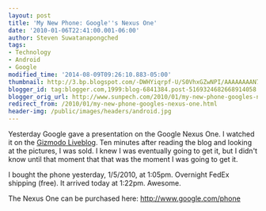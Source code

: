 ```yaml
---
layout: post
title: 'My New Phone: Google''s Nexus One'
date: '2010-01-06T22:41:00.001-06:00'
author: Steven Suwatanapongched
tags:
- Technology
- Android
- Google
modified_time: '2014-08-09T09:26:10.883-05:00'
thumbnail: http://3.bp.blogspot.com/-DWHYiqrpf-U/S0VhxGZwNPI/AAAAAAAAN7k/yp1vUH5ikAk/s600/IMG_0115.JPG
blogger_id: tag:blogger.com,1999:blog-6841384.post-5169324682668914058
blogger_orig_url: http://www.sunpech.com/2010/01/my-new-phone-googles-nexus-one.html
redirect_from: /2010/01/my-new-phone-googles-nexus-one.html
header-img: /public/images/headers/android.jpg
---
```


Yesterday Google gave a presentation on the Google Nexus One.  I watched it on the <a href="http://live.gizmodo.com/">Gizmodo Liveblog</a>.  Ten minutes after reading the blog and looking at the pictures, I was sold.  I knew I was eventually going to get it, but I didn't know until that moment that that was the moment I was going to get it.

I bought the phone yesterday, 1/5/2010, at 1:05pm.  Overnight FedEx shipping (free).  It arrived today at 1:22pm.  Awesome.

The Nexus One can be purchased here: <a href="http://www.google.com/phone">http://www.google.com/phone</a>

<a href="http://3.bp.blogspot.com/-DWHYiqrpf-U/S0VhxGZwNPI/AAAAAAAAN7k/yp1vUH5ikAk/s600/IMG_0115.JPG"><img alt=""  border="0" src="http://3.bp.blogspot.com/-DWHYiqrpf-U/S0VhxGZwNPI/AAAAAAAAN7k/yp1vUH5ikAk/s600/IMG_0115.JPG" /></a>

<a href="http://2.bp.blogspot.com/-cuUyyetoHGE/S0VhxRM6e7I/AAAAAAAAN7o/xHEE2YUhpXw/s600/IMG_0116.JPG"><img alt=""  border="0" src="http://2.bp.blogspot.com/-cuUyyetoHGE/S0VhxRM6e7I/AAAAAAAAN7o/xHEE2YUhpXw/s600/IMG_0116.JPG"   /></a>

<a href="http://3.bp.blogspot.com/-oG74-SnRlzs/S0Vhx65gF7I/AAAAAAAAN7s/ZHoDbylKgGQ/s600/IMG_0117.JPG"><img alt=""  border="0" src="http://3.bp.blogspot.com/-oG74-SnRlzs/S0Vhx65gF7I/AAAAAAAAN7s/ZHoDbylKgGQ/s600/IMG_0117.JPG"   /></a>

<a href="http://2.bp.blogspot.com/-gfKCeQMPjY4/S0VhyOqfAQI/AAAAAAAAN7w/vIach-UdiNQ/s600/IMG_0118.JPG"><img alt=""  border="0" src="http://2.bp.blogspot.com/-gfKCeQMPjY4/S0VhyOqfAQI/AAAAAAAAN7w/vIach-UdiNQ/s600/IMG_0118.JPG"   /></a>

<a href="http://2.bp.blogspot.com/-lB4XMZX1JmY/S0VhyU_EfqI/AAAAAAAAN70/bhNSJxeGlls/s600/IMG_0119.JPG"><img alt=""  border="0" src="http://2.bp.blogspot.com/-lB4XMZX1JmY/S0VhyU_EfqI/AAAAAAAAN70/bhNSJxeGlls/s600/IMG_0119.JPG"   /></a>

<a href="http://4.bp.blogspot.com/-i32GHsKtmmE/S0VhyqNMNuI/AAAAAAAAN74/GaFqWFK25wg/s600/IMG_0120.JPG"><img alt=""  border="0" src="http://4.bp.blogspot.com/-i32GHsKtmmE/S0VhyqNMNuI/AAAAAAAAN74/GaFqWFK25wg/s600/IMG_0120.JPG"   /></a>

<a href="http://3.bp.blogspot.com/-dS-Jz5TbKDo/S0Vhy2PcKmI/AAAAAAAAN78/W7gGUpkXSGI/s600/IMG_0124.JPG"><img alt=""  border="0" src="http://3.bp.blogspot.com/-dS-Jz5TbKDo/S0Vhy2PcKmI/AAAAAAAAN78/W7gGUpkXSGI/s600/IMG_0124.JPG"   /></a>

<a href="http://3.bp.blogspot.com/-fah4M6iQWRg/S0VhzNMp3xI/AAAAAAAAN8A/rO1m74iqqmA/s600/IMG_0114.JPG"><img alt=""  border="0" src="http://3.bp.blogspot.com/-fah4M6iQWRg/S0VhzNMp3xI/AAAAAAAAN8A/rO1m74iqqmA/s600/IMG_0114.JPG"   /></a>

<a href="http://3.bp.blogspot.com/-sJv5nliFM7I/S0VlVyHoxTI/AAAAAAAAN9I/-aQ9SnBMHzU/s600/IMG_0128.JPG"><img alt=""  border="0" src="http://3.bp.blogspot.com/-sJv5nliFM7I/S0VlVyHoxTI/AAAAAAAAN9I/-aQ9SnBMHzU/s600/IMG_0128.JPG"   /></a>

<a href="http://4.bp.blogspot.com/-cN3l_qkvyQo/S0VlWIklHCI/AAAAAAAAN9M/mtjzVHzb1Ds/s600/IMG_0129.JPG"><img alt=""  border="0" src="http://4.bp.blogspot.com/-cN3l_qkvyQo/S0VlWIklHCI/AAAAAAAAN9M/mtjzVHzb1Ds/s600/IMG_0129.JPG"   /></a>
